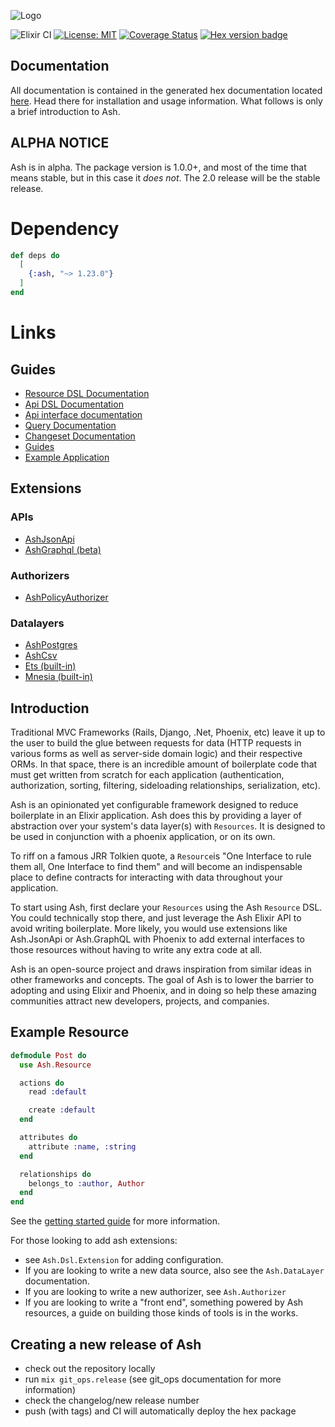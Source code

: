 ![Logo](https://github.com/ash-project/ash/blob/master/logos/cropped-for-header.png?raw=true)

![Elixir CI](https://github.com/ash-project/ash/workflows/Ash%20CI/badge.svg)
[![License: MIT](https://img.shields.io/badge/License-MIT-yellow.svg)](https://opensource.org/licenses/MIT)
[![Coverage Status](https://coveralls.io/repos/github/ash-project/ash/badge.svg?branch=master)](https://coveralls.io/github/ash-project/ash?branch=master)
[![Hex version badge](https://img.shields.io/hexpm/v/ash.svg)](https://hex.pm/packages/ash)

## Documentation

All documentation is contained in the generated hex documentation located [here](https://hexdocs.pm/ash). Head there for installation and usage information. What follows is only a brief introduction to Ash.

## ALPHA NOTICE

Ash is in alpha. The package version is 1.0.0+, and most of the time that means stable, but in this case it _does not_. The 2.0 release will be the stable release.

# Dependency

```elixir
def deps do
  [
    {:ash, "~> 1.23.0"}
  ]
end
```

# Links

## Guides

- [Resource DSL Documentation](https://hexdocs.pm/ash/Ash.Resource.Dsl.html)
- [Api DSL Documentation](https://hexdocs.pm/ash/Ash.Api.Dsl.html)
- [Api interface documentation](https://hexdocs.pm/ash/Ash.Api.html)
- [Query Documentation](https://hexdocs.pm/ash/Ash.Query.html)
- [Changeset Documentation](https://hexdocs.pm/ash/Ash.Changeset.html)
- [Guides](https://hexdocs.pm/ash/getting_started.html)
- [Example Application](https://github.com/ash-project/ash_example)

## Extensions

### APIs

- [AshJsonApi](https://hexdocs.pm/ash_json_api)
- [AshGraphql (beta)](https://hexdocs.pm/ash_graphql)

### Authorizers

- [AshPolicyAuthorizer](https://hexdocs.pm/ash_policy_authorizer)

### Datalayers

- [AshPostgres](https://hexdocs.pm/ash_postgres)
- [AshCsv](https://hexdocs.pm/ash_csv)
- [Ets (built-in)](https://hexdocs.pm/ash/Ash.DataLayer.Ets.html)
- [Mnesia (built-in)](https://hexdocs.pm/ash/Ash.DataLayer.Mnesia.html)

## Introduction

Traditional MVC Frameworks (Rails, Django, .Net, Phoenix, etc) leave it up to the user to build the glue between requests for data (HTTP requests in various forms as well as server-side domain logic) and their respective ORMs. In that space, there is an incredible amount of boilerplate code that must get written from scratch for each application (authentication, authorization, sorting, filtering, sideloading relationships, serialization, etc).

Ash is an opinionated yet configurable framework designed to reduce boilerplate in an Elixir application. Ash does this by providing a layer of abstraction over your system's data layer(s) with `Resources`. It is designed to be used in conjunction with a phoenix application, or on its own.

To riff on a famous JRR Tolkien quote, a `Resource`is "One Interface to rule them all, One Interface to find them" and will become an indispensable place to define contracts for interacting with data throughout your application.

To start using Ash, first declare your `Resources` using the Ash `Resource` DSL. You could technically stop there, and just leverage the Ash Elixir API to avoid writing boilerplate. More likely, you would use extensions like Ash.JsonApi or Ash.GraphQL with Phoenix to add external interfaces to those resources without having to write any extra code at all.

Ash is an open-source project and draws inspiration from similar ideas in other frameworks and concepts. The goal of Ash is to lower the barrier to adopting and using Elixir and Phoenix, and in doing so help these amazing communities attract new developers, projects, and companies.

## Example Resource

```elixir
defmodule Post do
  use Ash.Resource

  actions do
    read :default

    create :default
  end

  attributes do
    attribute :name, :string
  end

  relationships do
    belongs_to :author, Author
  end
end
```

See the [getting started guide](https://github.com/ash-project/ash/blob/master/documentation/introduction/getting_started.md) for more information.

For those looking to add ash extensions:

- see `Ash.Dsl.Extension` for adding configuration.
- If you are looking to write a new data source, also see the `Ash.DataLayer` documentation.
- If you are looking to write a new authorizer, see `Ash.Authorizer`
- If you are looking to write a "front end", something powered by Ash resources, a guide on
  building those kinds of tools is in the works.

## Creating a new release of Ash

- check out the repository locally
- run `mix git_ops.release` (see git_ops documentation for more information)
- check the changelog/new release number
- push (with tags) and CI will automatically deploy the hex package
